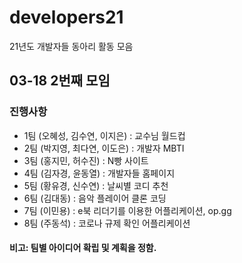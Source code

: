 # developers21
21년도 개발자들 동아리 활동 모음

## 03-18 2번째 모임
### 진행사항
- 1팀 (오혜성, 김수연, 이지은) : 교수님 월드컵
- 2팀 (박지영, 최다연, 이도은) : 개발자 MBTI
- 3팀 (홍지민, 허수진) : N빵 사이트
- 4팀 (김자경, 윤동열) : 개발자들 홈페이지
- 5팀 (황유경, 신수연) : 날씨별 코디 추천
- 6팀 (김대동) : 음악 플레이어 클론 코딩
- 7팀 (이민용) : e북 리더기를 이용한 어플리케이션, op.gg
- 8팀 (주동석) : 코로나 규제 확인 어플리케이션
#### 비고: 팀별 아이디어 확립 및 계획을 정함.

